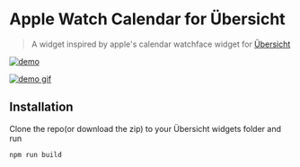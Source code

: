 # Apple Watch Calendar for Übersicht

> A widget inspired by apple's calendar watchface widget for [Übersicht](http://tracesof.net/uebersicht/)

[![demo](https://github.com/caiobep/apple-watch-calendar/blob/main/docs/images/example-desktop-terminal.png?raw=true)](https://github.com/caiobep/apple-watch-calendar/tree/main/docs/images)

[![demo gif](https://github.com/caiobep/apple-watch-calendar/blob/main/docs/images/live-example.gif?raw=true)](https://github.com/caiobep/apple-watch-calendar/tree/main/docs/images)

## Installation

Clone the repo(or download the zip) to your Übersicht widgets folder and run

`npm run build`

